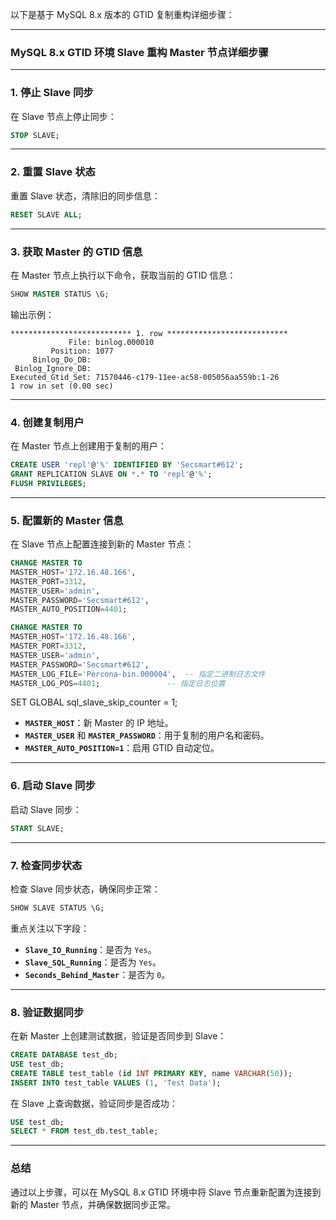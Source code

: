 以下是基于 MySQL 8.x 版本的 GTID 复制重构详细步骤：

---

### **MySQL 8.x GTID 环境 Slave 重构 Master 节点详细步骤**

---

### **1. 停止 Slave 同步**
在 Slave 节点上停止同步：
```sql
STOP SLAVE;
```

---

### **2. 重置 Slave 状态**
重置 Slave 状态，清除旧的同步信息：
```sql
RESET SLAVE ALL;
```

---

### **3. 获取 Master 的 GTID 信息**
在 Master 节点上执行以下命令，获取当前的 GTID 信息：
```sql
SHOW MASTER STATUS \G;
```

输出示例：
```
*************************** 1. row ***************************
             File: binlog.000010
         Position: 1077
     Binlog_Do_DB: 
 Binlog_Ignore_DB: 
Executed_Gtid_Set: 71570446-c179-11ee-ac58-005056aa559b:1-26
1 row in set (0.00 sec)
```

---

### **4. 创建复制用户**
在 Master 节点上创建用于复制的用户：
```sql
CREATE USER 'repl'@'%' IDENTIFIED BY 'Secsmart#612';
GRANT REPLICATION SLAVE ON *.* TO 'repl'@'%';
FLUSH PRIVILEGES;
```

---

### **5. 配置新的 Master 信息**
在 Slave 节点上配置连接到新的 Master 节点：
```sql
CHANGE MASTER TO
MASTER_HOST='172.16.48.166',
MASTER_PORT=3312,
MASTER_USER='admin',
MASTER_PASSWORD='Secsmart#612',
MASTER_AUTO_POSITION=4401;

CHANGE MASTER TO
MASTER_HOST='172.16.48.166',
MASTER_PORT=3312,
MASTER_USER='admin',
MASTER_PASSWORD='Secsmart#612',
MASTER_LOG_FILE='Percona-bin.000004',  -- 指定二进制日志文件
MASTER_LOG_POS=4401;               -- 指定日志位置

```

SET GLOBAL sql_slave_skip_counter = 1;

- **`MASTER_HOST`**：新 Master 的 IP 地址。
- **`MASTER_USER`** 和 **`MASTER_PASSWORD`**：用于复制的用户名和密码。
- **`MASTER_AUTO_POSITION=1`**：启用 GTID 自动定位。

---

### **6. 启动 Slave 同步**
启动 Slave 同步：
```sql
START SLAVE;
```

---

### **7. 检查同步状态**
检查 Slave 同步状态，确保同步正常：
```sql
SHOW SLAVE STATUS \G;
```

重点关注以下字段：
- **`Slave_IO_Running`**：是否为 `Yes`。
- **`Slave_SQL_Running`**：是否为 `Yes`。
- **`Seconds_Behind_Master`**：是否为 `0`。

---

### **8. 验证数据同步**
在新 Master 上创建测试数据，验证是否同步到 Slave：
```sql
CREATE DATABASE test_db;
USE test_db;
CREATE TABLE test_table (id INT PRIMARY KEY, name VARCHAR(50));
INSERT INTO test_table VALUES (1, 'Test Data');
```

在 Slave 上查询数据，验证同步是否成功：
```sql
USE test_db;
SELECT * FROM test_db.test_table;
```

---

### **总结**
通过以上步骤，可以在 MySQL 8.x GTID 环境中将 Slave 节点重新配置为连接到新的 Master 节点，并确保数据同步正常。